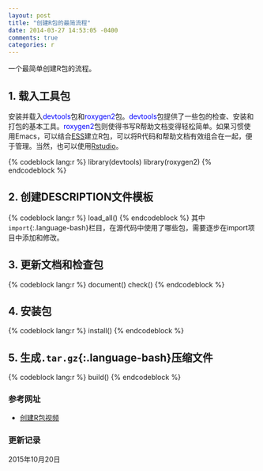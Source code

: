 ```yaml
---
layout: post
title: "创建R包的最简流程"
date: 2014-03-27 14:53:05 -0400
comments: true
categories: r
---
```


一个最简单创建R包的流程。

## 1. 载入工具包 ##

安装并载入<span style="color: blue">devtools</span>包和<span style="color: blue">roxygen2</span>包。<span style="color: blue">devtools</span>包提供了一些包的检查、安装和打包的基本工具。<span style="color: blue">roxygen2</span>包则使得书写R帮助文档变得轻松简单。如果习惯使用Emacs，可以结合[ESS](http://ess.r-project.org/)建立R包，可以将R代码和帮助文档有效组合在一起，便于管理。当然，也可以使用[Rstudio](http://www.rstudio.com/)。

{% codeblock lang:r %}
library(devtools)
library(roxygen2)
{% endcodeblock %}

<!--more-->

## 2. 创建DESCRIPTION文件模板 ##

{% codeblock lang:r %}
load_all()
{% endcodeblock %}
其中`import`{:.language-bash}栏目，在源代码中使用了哪些包，需要逐步在import项目中添加和修改。


## 3. 更新文档和检查包 ##

{% codeblock lang:r %}
document()
check()
{% endcodeblock %}

## 4. 安装包 ##

{% codeblock lang:r %}
install()
{% endcodeblock %}

## 5. 生成`.tar.gz`{:.language-bash}压缩文件 ##

{% codeblock lang:r %}
build()
{% endcodeblock %}


### <a id="Ref">参考网址</a> ###

* [创建R包视频](https://www.youtube.com/watch?v=9PyQlbAEujY)


### 更新记录 ###

2015年10月20日
